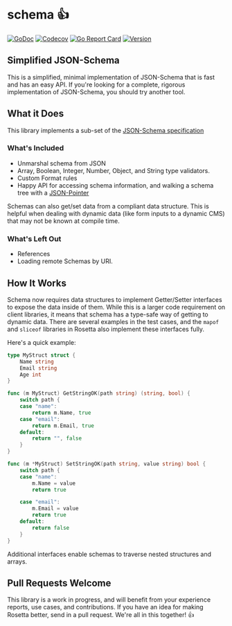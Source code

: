 # schema 👍

[![GoDoc](https://img.shields.io/badge/go-documentation-blue.svg?style=flat-square)](http://pkg.go.dev/github.com/benpate/rosetta/schema)
[![Codecov](https://img.shields.io/codecov/c/github/benpate/rosetta/schema.svg?style=flat-square)](https://codecov.io/gh/benpate/rosetta/schema)
[![Go Report Card](https://goreportcard.com/badge/github.com/benpate/rosetta/schema?style=flat-square)](https://goreportcard.com/report/github.com/benpate/rosetta/schema)
[![Version](https://img.shields.io/github/v/release/benpate/rosetta/schema?include_prereleases&style=flat-square&color=brightgreen)](https://github.com/benpate/rosetta/schema/releases)

## Simplified JSON-Schema

This is a simplified, minimal implementation of JSON-Schema that is fast and has an easy API.  If you're looking for a complete, rigorous implementation of JSON-Schema, you should try another tool.

## What it Does

This library implements a sub-set of the [JSON-Schema specification](http://json-schema.org)

### What's Included

* Unmarshal schema from JSON
* Array, Boolean, Integer, Number, Object, and String type validators.
* Custom Format rules
* Happy API for accessing schema information, and walking a schema tree with a [JSON-Pointer](https://tools.ietf.org/html/rfc6901)

Schemas can also get/set data from a compliant data structure.  This is helpful when dealing with dynamic data (like form inputs to a dynamic CMS) that may not be known at compile time.

### What's Left Out

* References
* Loading remote Schemas by URI.

## How It Works

Schema now requires data structures to implement Getter/Setter interfaces to expose the data inside of them.  While this is a larger code requirement on client libraries, it means that schema has a type-safe way of getting to dynamic data.  There are several examples in the test cases, and the `mapof` and `sliceof` libraries in Rosetta also implement these interfaces fully.  

Here's a quick example:

```go
type MyStruct struct {
	Name string
	Email string
	Age int
}

func (m MyStruct) GetStringOK(path string) (string, bool) {
	switch path {
	case "name":
		return m.Name, true
	case "email":
		return m.Email, true
	default:
		return "", false
	}
}

func (m *MyStruct) SetStringOK(path string, value string) bool {
	switch path {
	case "name":
		m.Name = value
		return true

	case "email":
		m.Email = value
		return true
	default:
		return false
	}
}

```

Additional interfaces enable schemas to traverse nested structures and arrays.

## Pull Requests Welcome

This library is a work in progress, and will benefit from your experience reports, use cases, and contributions.  If you have an idea for making Rosetta better, send in a pull request.  We're all in this together! 👍
 
